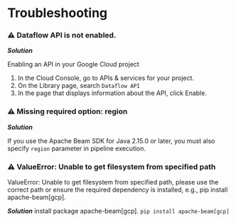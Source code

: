 # Troubleshooting
###  ⚠️  Dataflow API is not enabled.
**_Solution_**

Enabling an API in your Google Cloud project
1. In the Cloud Console, go to APIs & services for your project.
2. On the Library page, search `Dataflow API`
3. In the page that displays information about the API, click Enable.

### ⚠️  Missing required option: region
**_Solution_**

If you use the Apache Beam SDK for Java 2.15.0 or later, you must also specify `region` parameter in pipeline execution.

### ⚠️ ValueError: Unable to get filesystem from specified path
ValueError: Unable to get filesystem from specified path, please use the correct path or ensure the required dependency is installed, e.g., pip install apache-beam[gcp].

**_Solution_**
install package apache-beam[gcp]. `pip install apache-beam[gcp]`